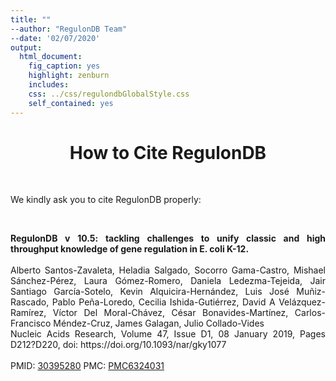```yaml
---
title: ""
--author: "RegulonDB Team"
--date: '02/07/2020'
output:
  html_document:
    fig_caption: yes
    highlight: zenburn
    includes:
    css: ../css/regulondbGlobalStyle.css
    self_contained: yes
---
```


<center>
<h1> How to Cite RegulonDB</h1>
</center>
<p><br>
<p align="left">We kindly ask you to cite RegulonDB properly:
</p>
<br>

<p align="justify">
<strong>RegulonDB v 10.5: tackling challenges to unify classic and high throughput knowledge of gene regulation in E. coli K-12.
</strong>
<br><br>
Alberto Santos-Zavaleta, Heladia Salgado, Socorro Gama-Castro, Mishael Sánchez-Pérez, Laura Gómez-Romero, Daniela Ledezma-Tejeida, Jair Santiago García-Sotelo, Kevin Alquicira-Hernández, Luis José Muñiz-Rascado, Pablo Peña-Loredo, Cecilia Ishida-Gutiérrez, David A Velázquez-Ramírez, Víctor Del Moral-Chávez, César Bonavides-Martínez, Carlos-Francisco Méndez-Cruz, James Galagan, Julio Collado-Vides
<br>
Nucleic Acids Research, Volume 47, Issue D1, 08 January 2019, Pages D212?D220, doi: https://doi.org/10.1093/nar/gky1077
<br><br>
PMID: <a href="http://www.ncbi.nlm.nih.gov/pubmed/30395280" target="_blank">30395280</a>
PMC: <a href="http://www.ncbi.nlm.nih.gov/pmc/articles/PMC6324031/" target="_blank">PMC6324031</a> 
</p>
<br>